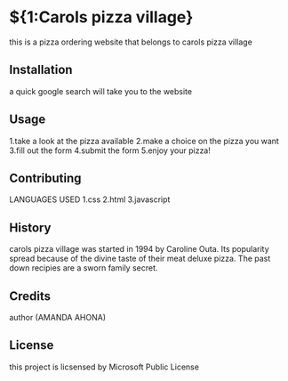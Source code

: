 # ${1:Carols pizza village}
 this is a pizza ordering website that belongs to carols pizza village
## Installation
a quick google search will take you to the website
## Usage
1.take a look at the pizza available
2.make a choice on the pizza you want
3.fill out the form
4.submit the form
5.enjoy your pizza!
## Contributing
LANGUAGES USED
1.css
2.html
3.javascript
## History
 carols pizza village was started in 1994 by Caroline Outa. Its popularity spread because of the divine taste of their meat deluxe pizza. The past down recipies are a sworn family secret.
## Credits
author (AMANDA AHONA)
## License
this project is licsensed by Microsoft Public License
